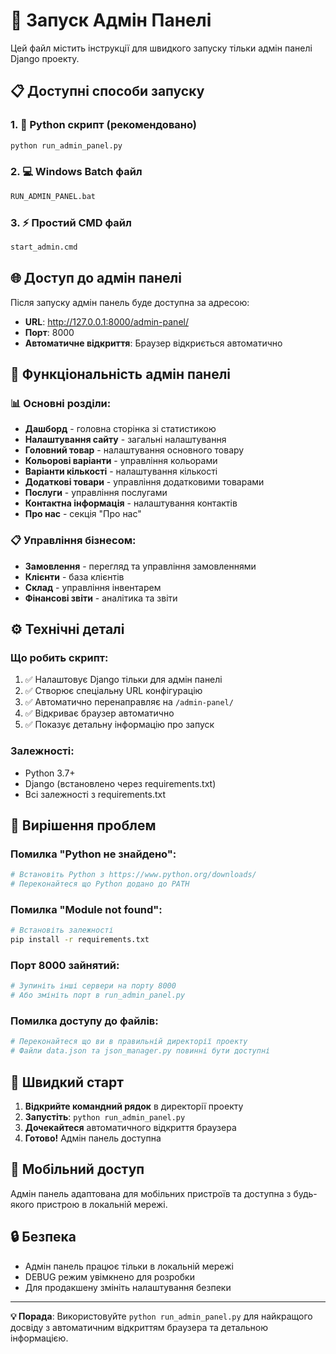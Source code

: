 # 🚀 Запуск Адмін Панелі

Цей файл містить інструкції для швидкого запуску тільки адмін панелі Django проекту.

## 📋 Доступні способи запуску

### 1. 🐍 Python скрипт (рекомендовано)
```bash
python run_admin_panel.py
```

### 2. 💻 Windows Batch файл
```cmd
RUN_ADMIN_PANEL.bat
```

### 3. ⚡ Простий CMD файл
```cmd
start_admin.cmd
```

## 🌐 Доступ до адмін панелі

Після запуску адмін панель буде доступна за адресою:
- **URL**: http://127.0.0.1:8000/admin-panel/
- **Порт**: 8000
- **Автоматичне відкриття**: Браузер відкриється автоматично

## 🎯 Функціональність адмін панелі

### 📊 Основні розділи:
- **Дашборд** - головна сторінка зі статистикою
- **Налаштування сайту** - загальні налаштування
- **Головний товар** - налаштування основного товару
- **Кольорові варіанти** - управління кольорами
- **Варіанти кількості** - налаштування кількості
- **Додаткові товари** - управління додатковими товарами
- **Послуги** - управління послугами
- **Контактна інформація** - налаштування контактів
- **Про нас** - секція "Про нас"

### 📋 Управління бізнесом:
- **Замовлення** - перегляд та управління замовленнями
- **Клієнти** - база клієнтів
- **Склад** - управління інвентарем
- **Фінансові звіти** - аналітика та звіти

## ⚙️ Технічні деталі

### Що робить скрипт:
1. ✅ Налаштовує Django тільки для адмін панелі
2. ✅ Створює спеціальну URL конфігурацію
3. ✅ Автоматично перенаправляє на `/admin-panel/`
4. ✅ Відкриває браузер автоматично
5. ✅ Показує детальну інформацію про запуск

### Залежності:
- Python 3.7+
- Django (встановлено через requirements.txt)
- Всі залежності з requirements.txt

## 🔧 Вирішення проблем

### Помилка "Python не знайдено":
```bash
# Встановіть Python з https://www.python.org/downloads/
# Переконайтеся що Python додано до PATH
```

### Помилка "Module not found":
```bash
# Встановіть залежності
pip install -r requirements.txt
```

### Порт 8000 зайнятий:
```bash
# Зупиніть інші сервери на порту 8000
# Або змініть порт в run_admin_panel.py
```

### Помилка доступу до файлів:
```bash
# Переконайтеся що ви в правильній директорії проекту
# Файли data.json та json_manager.py повинні бути доступні
```

## 🚀 Швидкий старт

1. **Відкрийте командний рядок** в директорії проекту
2. **Запустіть**: `python run_admin_panel.py`
3. **Дочекайтеся** автоматичного відкриття браузера
4. **Готово!** Адмін панель доступна

## 📱 Мобільний доступ

Адмін панель адаптована для мобільних пристроїв та доступна з будь-якого пристрою в локальній мережі.

## 🔒 Безпека

- Адмін панель працює тільки в локальній мережі
- DEBUG режим увімкнено для розробки
- Для продакшену змініть налаштування безпеки

---

**💡 Порада**: Використовуйте `python run_admin_panel.py` для найкращого досвіду з автоматичним відкриттям браузера та детальною інформацією.
